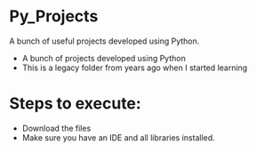 # Py_Projects
A bunch of useful projects developed using Python.

- A bunch of projects developed using Python
- This is a legacy folder from years ago when I started learning

# Steps to execute:
- Download the files
- Make sure you have an IDE and all libraries installed.
